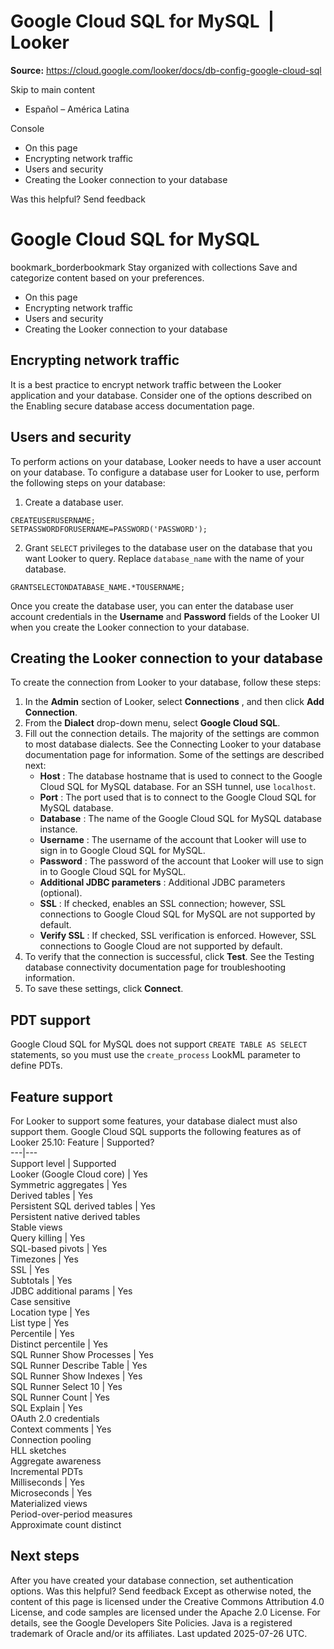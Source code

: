 # Google Cloud SQL for MySQL  |  Looker

**Source:** https://cloud.google.com/looker/docs/db-config-google-cloud-sql

Skip to main content 
  * Español – América Latina

Console 


  * On this page
  * Encrypting network traffic
  * Users and security
  * Creating the Looker connection to your database




Was this helpful?
Send feedback 
#  Google Cloud SQL for MySQL
bookmark_borderbookmark Stay organized with collections  Save and categorize content based on your preferences.
  * On this page
  * Encrypting network traffic
  * Users and security
  * Creating the Looker connection to your database


## Encrypting network traffic
It is a best practice to encrypt network traffic between the Looker application and your database. Consider one of the options described on the Enabling secure database access documentation page.
## Users and security
To perform actions on your database, Looker needs to have a user account on your database.
To configure a database user for Looker to use, perform the following steps on your database:
  1. Create a database user.
```
CREATEUSERUSERNAME;
SETPASSWORDFORUSERNAME=PASSWORD('PASSWORD');

```

  2. Grant `SELECT` privileges to the database user on the database that you want Looker to query. Replace `database_name` with the name of your database.
```
GRANTSELECTONDATABASE_NAME.*TOUSERNAME;

```



Once you create the database user, you can enter the database user account credentials in the **Username** and **Password** fields of the Looker UI when you create the Looker connection to your database.
## Creating the Looker connection to your database
To create the connection from Looker to your database, follow these steps:
  1. In the **Admin** section of Looker, select **Connections** , and then click **Add Connection**.
  2. From the **Dialect** drop-down menu, select **Google Cloud SQL**.
  3. Fill out the connection details. The majority of the settings are common to most database dialects. See the Connecting Looker to your database documentation page for information. Some of the settings are described next:
     * **Host** : The database hostname that is used to connect to the Google Cloud SQL for MySQL database. For an SSH tunnel, use `localhost`.
     * **Port** : The port used that is to connect to the Google Cloud SQL for MySQL database.
     * **Database** : The name of the Google Cloud SQL for MySQL database instance.
     * **Username** : The username of the account that Looker will use to sign in to Google Cloud SQL for MySQL.
     * **Password** : The password of the account that Looker will use to sign in to Google Cloud SQL for MySQL.
     * **Additional JDBC parameters** : Additional JDBC parameters (optional).
     * **SSL** : If checked, enables an SSL connection; however, SSL connections to Google Cloud SQL for MySQL are not supported by default.
     * **Verify SSL** : If checked, SSL verification is enforced. However, SSL connections to Google Cloud are not supported by default.
  4. To verify that the connection is successful, click **Test**. See the Testing database connectivity documentation page for troubleshooting information.
  5. To save these settings, click **Connect**.


## PDT support
Google Cloud SQL for MySQL does not support `CREATE TABLE AS SELECT` statements, so you must use the `create_process` LookML parameter to define PDTs.
## Feature support
For Looker to support some features, your database dialect must also support them.
Google Cloud SQL supports the following features as of Looker 25.10:
Feature | Supported?  
---|---  
Support level | Supported  
Looker (Google Cloud core) | Yes  
Symmetric aggregates | Yes  
Derived tables | Yes  
Persistent SQL derived tables | Yes  
Persistent native derived tables  
Stable views  
Query killing | Yes  
SQL-based pivots | Yes  
Timezones | Yes  
SSL | Yes  
Subtotals | Yes  
JDBC additional params | Yes  
Case sensitive  
Location type | Yes  
List type | Yes  
Percentile | Yes  
Distinct percentile | Yes  
SQL Runner Show Processes | Yes  
SQL Runner Describe Table | Yes  
SQL Runner Show Indexes | Yes  
SQL Runner Select 10 | Yes  
SQL Runner Count | Yes  
SQL Explain | Yes  
OAuth 2.0 credentials  
Context comments | Yes  
Connection pooling  
HLL sketches  
Aggregate awareness  
Incremental PDTs  
Milliseconds | Yes  
Microseconds | Yes  
Materialized views  
Period-over-period measures  
Approximate count distinct  
## Next steps
After you have created your database connection, set authentication options.
Was this helpful?
Send feedback 
Except as otherwise noted, the content of this page is licensed under the Creative Commons Attribution 4.0 License, and code samples are licensed under the Apache 2.0 License. For details, see the Google Developers Site Policies. Java is a registered trademark of Oracle and/or its affiliates.
Last updated 2025-07-26 UTC.


